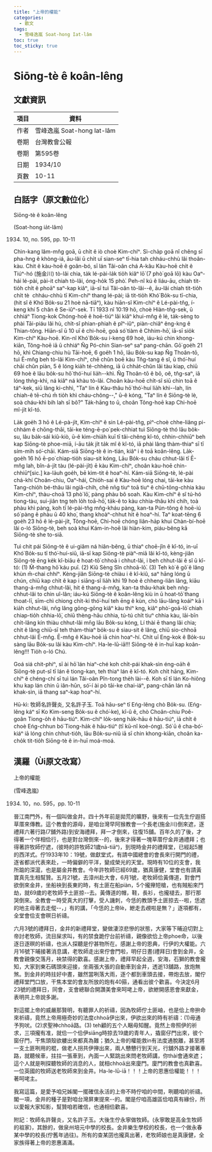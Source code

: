 ```yaml
---
title: "上帝的權能"
categories:
  - 散文
tags:
  - 雪峰逸嵐 Soat-hong Iat-lâm
toc: true
toc_sticky: true
---
```


# Siōng-tè ê koân-lêng

## 文獻資訊

| 項目 | 資料 |
|---|---|
| 作者 | 雪峰逸嵐 Soat-hong Iat-lâm |
| 卷期 | 台灣教會公報 |
| 卷期 | 第595卷 |
| 日期 | 1934/10 |
| 頁數 | 10-11 |

## 白話字（原文數位化）

Siōng-tè ê koân-lêng

(Soat-hong ia̍t-lâm)

1934. 10, no. 595, pp. 10-11

Chìn-kang lâm-mn̂g goā, ū chi̍t ê iò choè Kim-chíⁿ. Sì-cha̍p goā nî chêng sī pha-hng ê khòng-iá, āu-lâi ū chi̍t uī sian-seⁿ tī-hia tah chháu-chhù lâi thoân-kàu. Chit ê kàu-hoē ê goân-bó, sī lán Tâi-oân chá A-kâu Kàu-hoē chi̍t ê Tiúⁿ-hó (施金川) tò-lâi chia, ta̍k lé-pài-la̍k tio̍h kiâⁿ lō͘ (7 phò͘ goā lō͘) kàu Oaⁿ-hái lé-pài, pài-it chiah tò-lâi, óng-ho̍k 15 phò͘. Peh-nî kú ê liáu-āu, chiah tit-tio̍h chi̍t ê phoāⁿ saⁿ-kap kiâⁿ, iā-sī tuì Tâi-oân tò-lâi--ê, āu-lâi chiah tit-tio̍h chi̍t tè  chháu-chhù tī Kim-chíⁿ thang lé-pài; iā tit-tio̍h Khó͘ Bo̍k-su tī-chia, (hit sî ê Khó͘ Bo̍k-su 21 hoè nā-tiāⁿ), kàu hiān-sî Kim-chíⁿ ê Lé-pài-tn̂g, í-keng khí 5 chân ê Se-iûⁿ-sek. Tī 1933 nî 10:19 hō, choè Hiàn-tn̂g-sek, ū chhiáⁿ Tiong-kok Chóng-hoē ê hoē-tiúⁿ lâi kiâⁿ khui-mn̂g ê lé, ta̍k-sèng to phài Tāi-piáu lâi hù, chi̍t-sî phian-phiah ê pîⁿ-iûⁿ, piàn-chiâⁿ êng-kng ê Thian-tông. Hiān-sî ū 10 uī ê chi-hoē, goá só͘ tiàm ê Chhim-hō͘, iā-sī sio̍k Kim-chíⁿ Kàu-hoē. Kin-nî Khó͘ Bo̍k-su í-keng 69 hoè, iáu-kú chin khong-kiān, Tông-hoē iā ū chhiáⁿ N̂g Pó-chin Sian-seⁿ saⁿ pang-chān. Gō͘ goe̍h 21 hō, khì Chiang-chiu hù Tāi-hoē, 6 goe̍h 1 hō, lāu Bo̍k-su kap N̂g Thoân-tō, tuì Ē-mn̂g beh tò-lâi Kim-chíⁿ, chē chûn boē kàu Tn̂g-tang ê sî, ū thó͘-huí chāi chûn piàn, 5 ê lóng kia̍h té-chhèng, iā ū chha̍t-chûn lâi tàu kiap, chiū 69 hoè ê lāu bo̍k-su hō͘ thó͘-huí lia̍h--khì. N̂g Thoân-tō ê bō, oê, tn̂g-saⁿ, iā lóng thǹg-khì, ná kiâⁿ ná khàu tò-lâi. Choân kàu-hoē chi̍t-sî siū chin toā ê táⁿ-kek, siū lâng ki-chhì, "Taⁿ lín ê Kàu-thâu hō͘ thó͘-huí lia̍h khì--lah, lín chiah-ê tē-chú m̄ tio̍h khì cháu-chông--," ū-ê kóng, "Taⁿ lín ê Siōng-tè lè, soà cháu-khì bih lah sī bô?" Ta̍k-hāng to ū, choân Tông-hoē kap Chi-hoē mî-ji̍t kî-tó.

La̍k goe̍h 3 hō ê Lé-pà-ji̍t, Kim-chiⁿ ê sin Lé-pài-tn̂g, pìⁿ-choè chhe-liâng pi-chhám ê chōng-thāi, tāi-ke téng-ē-po͘ pek-chhiat tuì Siōng-tè thó lāu bo̍k-su, lâu ba̍k-sái kiû-kiò, ū-ê kìm-chia̍h kuī tī tâi-chêng kî-tó, chhin-chhiūⁿ beh kap Siōng-tè phoe-miā, í-āu ta̍k ji̍t ta̍k mî ê kî-tó, iā phài lâng thàm-thiaⁿ sī tī sím-mi̍h só͘-chāi. Kám-siā Siōng-tè ê in-tián, kiâⁿ i ê toā koân-lêng. La̍k-goe̍h 16 hō ē-po͘ chiap-tio̍h siau-sit kóng, Lāu Bo̍k-su cháu chhut-lâi tī Ē-mn̂g lah, bîn-á-ji̍t tàu (lé-pài-ji̍t) ē kàu Kim-chíⁿ, choân kàu-hoē chin-chhiūⁿ[sic.] ka-la̍uh goe̍h, bē kìm-tit ê hoaⁿ-hí. Kám-siā Siōng-tè, lé-pài chá-khí Choân-chiu, Oaⁿ-hái, Chio̍h-sai ê Kàu-hoē lóng chai, tāi-ke kàu Tang-chio̍h bé-thâu lâi ngiâ-chih, chē nn̄g tiuⁿ toā tiuⁿ ê chū-tōng-chhia kàu Kim-chíⁿ, thàu-choā 13 phò͘ lō͘, pàng phàu bô soah. Kàu Kim-chíⁿ ê sî tú-hó tiong-tàu, sui-jiân tng teh lo̍h toā-hō͘, ta̍k-ê to kàu chhia-thâu khì chih, toà phàu khì pàng, koh tī lé-pài-tn̂g mn̂g-kháu pàng, kan-ta Pún-tông ê hoē-iú só͘ pàng ê phàu ū 40 kho͘, thang khoàⁿ-chhut hit ê hoaⁿ-hí. Taⁿ koat-tēng 6 goe̍h 23 hō ê lé-pài-ji̍t, Tông-hoē, Chi-hoē chóng liân-ha̍p khui Chàn-bí-hoē lâi o-ló Siōng-tè, beh soà khui Kám-in-hoē lâi hiàn-kim, piáu-bêng kā Siōng-tè she to-siā.

Tuì chit pái Siōng-tè ê ui-giâm ná hiân-bêng, ū thiaⁿ choē-jîn ê kî-tó, in-uī Khó͘ Bo̍k-su tī thó͘-huí-siū, iā-sī kap Siōng-tè piàⁿ-miā lâi kî-tó, kèng-jiân Siōng-tè ēng ke̍k kî-biāu ê hoat-tō͘ chhoā i chhut-lâi, i beh chhut-lâi ê sî ū kî-tó: (1) M̄-thang hō͘ káu puī. (2) Kiû Sèng Sîn chhoā-lō͘. (3) Teh kò͘ ê gō͘ ê lâng khùn m̄-chai chhíⁿ. Kèng-jiân Siōng-tè chiàu i ê kî-kiû, saⁿ hāng lóng ū chún, chiū kap chi̍t ê kap i siāng-sî lia̍h khì 19 hoè ê chheng-liân lâng, kiāu thang-á-mn̂g chhut-lâi, hit ê thang-á-mn̂g, kan-ta thâu-khak beh nǹg-chhut-lâi to chin uî-lân; iáu-kú Siōng-tè ê koân-lêng kiù in ū hoat-tō͘ thang thoat-lī, sīm-chì chiong chi̍t-ki thó͘-huí teh ēng ê kùn, chò lāu-lâng koáiⁿ kā i kia̍h chhut-lâi, nn̄g lâng gōng-gōng kiâⁿ kàu thiⁿ kng, kiâⁿ phò͘-goā-lō͘ chiah chiap-tio̍h chhia-lō͘, chiū thèng-hāu chhia, tú-tú chi̍t tiuⁿ chhia kàu, lāi-bīn chi̍t-lâng kín thiàu chhut-lâi mn̄g lāu Bo̍k-su kóng, Lí thài ē thang lâi chia; chit ê lâng chiū-sī teh thàm-thiaⁿ bo̍k-su ê siau-sit ê lâng, chiū sio-chhoā chhut-lâi Ē-mn̂g. Ē-mn̂g ê Kàu-hoē iā chin hoaⁿ-hí. Chi̍t uī Eng-kok ê Bo̍k-su sàng lāu Bo̍k-su lâi kàu Kim-chíⁿ. Ha-le-lū-iā!!! Siōng-tè ê in-huī kap koân-lêng!!! Tio̍h o-ló Chú.

Goá siá chit-phiⁿ, sī ài hō͘ lán hiaⁿ-ché koh chi̍t-pái khak-sìn éng-oa̍h ê Siōng-tè put-sî tī lán ê tiong-kan, teh thiaⁿ lán ê kî-tó. Koh chi̍t hāng, Kim-chíⁿ ê chéng-chí sī tuì lán Tâi-oân Pîn-tong the̍h lài--ê. Koh sī tī lán Ko-hiông khu kap lán chin ū iân-hūn, só͘-í ài pò tāi-ke chai-iáⁿ, pang-chān lán nā khak-sìn, iā thang saⁿ-kap hoaⁿ-hí.

Hū-kì: 牧師名許聲炎, 又名許子玉. Toā hāu-seⁿ tī Eńg-lêng chò Bo̍k-su. (Eńg-lêng káⁿ sī Ko Kim-seng Bo̍k-su ê chó͘-ke), kî-û ê, chò Choân-chiu Poê-goân Tiong-o̍h ê hāu-tiúⁿ. Kim-chíⁿ lo̍k-seng ha̍k-hāu ê hāu-tiúⁿ, iā chi̍t ê choè Eńg-chhun bó͘ Tiong-ha̍k ê hāu-tiúⁿ (tī kū-nî koè-óng). Só͘ ū ê cha-bó͘-kiáⁿ iā lóng chin chhut-tio̍h, lāu Bo̍k-su-niû iā sī chin khong-kiān, choân ka-cho̍k tit-tio̍h Siōng-tè ê in-huī moá-moá.

## 漢羅（Ùi原文改寫）

上帝的權能

(雪峰逸嵐)

1934. 10，no. 595，pp. 10-11

晉江南門外，有一個叫做金井。四十外年前是拋荒的曠野，後來有一位先生佇遐搭草厝來傳教。這个教會的源母，是咱台灣早阿猴教會一个長老(施金川)倒來遮，逐禮拜六著行路(7舖外路)到安海禮拜，拜一才倒來，往復15舖。百年久的了後，才得著一个伴相佮行，也是對台灣倒來--的，後來才得著一塊草厝佇金井通禮拜；也得著許牧師佇遮，(彼時的許牧師21歲nā-tiāⁿ)，到現時金井的禮拜堂，已經起5層的西洋式。佇1933年10：19號，做獻堂式，有請中國總會的會長來行開門的禮，逐省都派代表來赴，一時偏僻的平洋，變成榮光的天堂。現時有10位的支會，我所踮的深滬，也是屬金井教會。今年許牧師已經69歲，猶真康健，堂會也有請黃寶真先生相幫贊。五月21號，去漳州赴大會，6月1號，老牧師佮黃傳道，對會門欲倒來金井，坐船袂到長東的時，有土匪在船piàn，5个攏攑短槍，也有賊船來鬥劫，就69歲的老牧師予土匪掠--去。黃傳道的帽，鞋，長衫，也攏褪去，那行那哭倒來。全教會一時受真大的打擊，受人譏刺，今恁的教頭予土匪掠去--啦，恁遮的地主毋著去走傱--，」有的講，「今恁的上帝lè，紲走去覕啦是無？」逐項都有，全堂會佮支會暝日祈禱。

六月3號的禮拜日，金井的新禮拜堂，變做淒涼悲慘的狀態，大家等下晡迫切對上帝討老牧師，流目屎求叫，有的禁食跪佇台前祈禱，親像欲佮上帝phoe命，以後逐日逐暝的祈禱，也派人探聽是佇甚物所在。感謝上帝的恩典，行伊的大權能。六月16號下晡接著消息講，老牧師走出來佇會門啦，明仔日晝(禮拜日)會到金井，全教會親像交落月，袂禁得的歡喜。感謝上帝，禮拜早起全週，安海，石獅的教會攏知，大家到東石碼頭來迎接，坐兩張大張的自動車到金井，透逝13舖路，放炮無煞。到金井的時拄好中晝，雖然當咧落大雨，逐个都到車頭去接，帶炮去放，閣佇禮拜堂門口放，干焦本堂的會友所放的炮有40箍，通看出彼个歡喜。今決定6月23號的禮拜日，同會，支會總聯合開讚美會來呵咾上帝，欲紲開感恩會來獻金，表明共上帝說多謝。

對這擺上帝的威嚴那賢明，有聽罪人的祈禱，因為牧師佇土匪岫，也是佮上帝拚命來祈禱，竟然上帝用極奇妙的法度chhoā伊出來，伊欲出來的時有祈禱：(1)毋通予狗吠。(2)求聖神chhoā路。(3) teh顧的五个人睏毋知醒。竟然上帝照伊的祈求，三項攏有准，就佮一个佮伊siāng時掠去19歲的青年人，撬窗仔門出來，彼个窗仔門，干焦頭殼欲軁出來都真為難；猶久上帝的權能救in有法度通脫離，甚至將一支土匪咧用的棍，做老人拐共伊攑出來，兩人戇戇行到天光，行舖外路才接著車路，就聽候車，拄拄一張車到，內面一人緊跳出來問老牧師講，你thài會通來遮；這个人就是咧探聽牧師的消息的人，就相chhoā出來廈門。廈門的教會也真歡喜。一位英國的牧師送老牧師來到金井。Ha-le-lū-iā！！！上帝的恩惠佮權能！！！著呵咾主。

我寫這篇，是愛予咱兄姊閣一擺確信永活的上帝不時佇咱的中間，咧聽咱的祈禱。閣一項，金井的種子是對咱台灣屏東提來--的。閣是佇咱高雄區佮咱真有緣份，所以愛報大家知影，幫贊咱若確信，也通相佮歡喜。

附記：牧師名許聲炎，又名許子玉。大後生佇永寧做牧師。(永寧敢是高金生牧師的祖家)，其餘的，做泉州培元中學的校長。金井樂生學校的校長，也一个做永春某中學的校長(佇舊年過往)。所有的查某囝也攏真出著，老牧師娘也是真康健，全家族得著上帝的恩惠滿滿。
